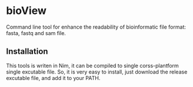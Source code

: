 # bioView

Command line tool for enhance the readability of bioinformatic file format: fasta, fastq and sam file.

## Installation

This tools is writen in Nim, it can be compiled to single corss-plantform single excutable file.
So, it is very easy to install, just download the release excutable file, and add it to your PATH.
